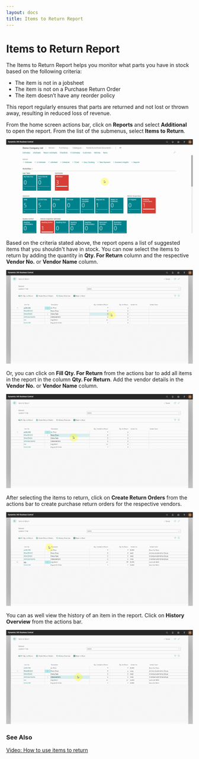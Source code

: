 ```yaml
---
layout: docs
title: Items to Return Report 
---
```


# Items to Return Report 
The Items to Return Report helps you monitor what parts you have in stock based on the following criteria:
- The item is not in a jobsheet
- The item is not on a Purchase Return Order
- The item doesn’t have any reorder policy

This report regularly ensures that parts are returned and not lost or thrown away, resulting in reduced loss of revenue.

From the home screen actions bar, click on **Reports** and select **Additional** to open the report. From the list of the submenus, select **Items to Return**.

![](media/garagehive-items-to-return1.gif)

Based on the criteria stated above, the report opens a list of suggested items that you shouldn't have in stock. You can now select the items to return by adding the quantity in **Qty. For Return** column and the respective **Vendor No.** or **Vendor Name** column.

![](media/garagehive-items-to-return2.gif)

Or, you can click on **Fill Qty. For Return** from the actions bar to add all items in the report in the column **Qty. For Return**. Add the vendor details in the **Vendor No.** or **Vendor Name** column.

![](media/garagehive-items-to-return3.gif)

After selecting the items to return, click on **Create Return Orders** from the actions bar to create purchase return orders for the respective vendors. 

![](media/garagehive-items-to-return4.gif)

You can as well view the history of an item in the report. Click on **History Overview** from the actions bar.

![](media/garagehive-items-to-return5.gif)

### **See Also**

[Video: How to use items to return](https://www.youtube.com/watch?v=WH-hKLISWds)

